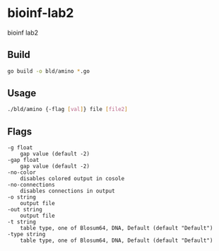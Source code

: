 # bioinf-lab2
bioinf lab2

## Build

```bash
go build -o bld/amino *.go
```

## Usage

```bash
./bld/amino {-flag [val]} file [file2]
```

## Flags

```
-g float
    gap value (default -2)
-gap float
    gap value (default -2)
-no-color
    disables colored output in cosole
-no-connections
    disables connections in output
-o string
    output file
-out string
    output file
-t string
    table type, one of Blosum64, DNA, Default (default "Default")
-type string
    table type, one of Blosum64, DNA, Default (default "Default")
```
